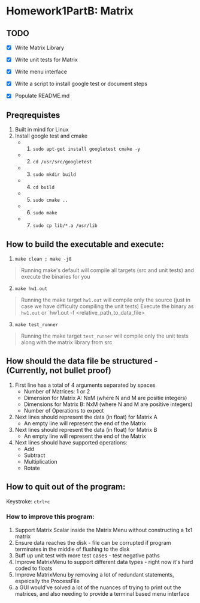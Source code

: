 # Homework1PartB: Matrix

## TODO
- [x] Write Matrix Library
- [x] Write unit tests for Matrix
- [x] Write menu interface
- [x] Write a script to install google test or document steps
- [x] Populate README.md


## Preqrequistes
1. Built in mind for Linux
2. Install google test and cmake
    - 1. `sudo apt-get install googletest cmake -y`
    - 2. `cd /usr/src/googletest`
    - 3. `sudo mkdir build`
    - 4. `cd build`
    - 5. `sudo cmake ..`
    - 6. `sudo make`
    - 7. `sudo cp lib/*.a /usr/lib`


## How to build the executable and execute:
1. `make clean ; make -j8`
> Running make's default will compile all targets (src and unit tests) and execute the binaries for you
2. `make hw1.out`
> Running the make target `hw1.out` will compile only the source (just in case we have difficulty compiling the unit tests)
> Execute the binary as `hw1.out` or `hw1.out -f <relative_path_to_data_file>
3. `make test_runner`
> Running the make target `test_runner` will compile only the unit tests along with the matrix library from src


## How should the data file be structured - (Currently, not bullet proof)
1. First line has a total of 4 arguments separated by spaces
    - Number of Matrices: 1 or 2
    - Dimension for Matrix A: NxM (where N and M are positie integers)
    - Dimensions for Matrix B: NxM (where N and M are positive integers)
    - Number of Operations to expect
2. Next lines should represent the data (in float) for Matrix A
    - An empty line will represent the end of the Matrix
3. Next lines should represent the data (in float) for Matrix B
    - An empty line will represent the end of the Matrix
4. Next lines should have supported operations:
    - Add
    - Subtract
    - Multiplication
    - Rotate


## How to quit out of the program:
Keystroke: `ctrl+c`


### How to improve this program:
1. Support Matrix Scalar inside the Matrix Menu without constructing a 1x1 matrix
2. Ensure data reaches the disk - file can be corrupted if program terminates in the middle of flushing to the disk
3. Buff up unit test with more test cases - test negative paths
4. Improve MatrixMenu to support different data types - right now it's hard coded to floats
5. Improve MatrixMenu by removing a lot of redundant statements, espeically the ProcessFile
6. a GUI would've solved a lot of the nuances of trying to print out the matrices, and also needing to provide a terminal based menu interface
